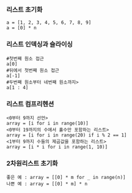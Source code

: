 ### 리스트 초기화
```
a = [1, 2, 3, 4, 5, 6, 7, 8, 9]
a = [0] * n
```

### 리스트 인덱싱과 슬라이싱
```
#첫번째 원소 접근
a[0] 
#뒤에서 첫번째 원소 접근
a[-1]
#두번째 원소부터 네번째 원소까지>
a[1 : 4]
```

### 리스트 컴프리헨션
```
<0부터 9까지 선언>
array = [i for i in range(10)]
<0부터 19까지의 수에서 홀수만 포함하는 리스트>
array = [i for i in range(20) if i % 2 == 1]
<1부터 9까지 수들의 제곱값을 포함하는 리스트>
array = [i * i for i in range(1, 10)]
```
### 2차원리스트 초기화
```
좋은 예 : array = [[0] * m for _ in range(n)]
나쁜 예 : array = [[0] * m] * n
```
